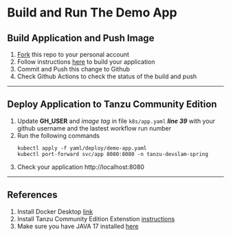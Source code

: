 
# Build and Run The Demo App
## Build Application and Push Image 
1. [Fork](https://github.com/MoSehsah/tanzu-devslam-spring/fork) this repo to your personal account
2. Follow instructions [here](app/README.md) to build your application
3. Commit and Push this change to Github
4. Check Github Actions to check the status of the build and push

---

## Deploy Application to Tanzu Community Edition
1. Update **GH_USER** and *image tag* in file `k8s/app.yaml` ***line 39*** with your github username and the lastest workflow run number
2. Run the following commands
    ```
    kubectl apply -f yaml/deploy/demo-app.yaml
    kubectl port-forward svc/app 8080:8080 -n tanzu-devslam-spring
    ```
3. Check your application http://localhost:8080

---

## References
1. Install Docker Desktop [link](https://www.docker.com/products/docker-desktop/)
2. Install Tanzu Community Edition Extenstion [instructions](https://tanzucommunityedition.io/docs/v0.12/getting-started-docker/#install-the-extension)
3. Make sure you have JAVA 17 installed [here](https://www.oracle.com/java/technologies/javase/jdk17-archive-downloads.html)

